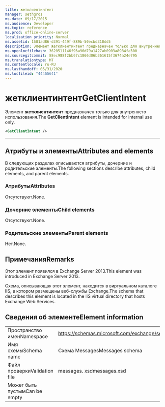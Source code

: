 ```yaml
---
title: жетклиентинтент
manager: sethgros
ms.date: 09/17/2015
ms.audience: Developer
ms.topic: reference
ms.prod: office-online-server
localization_priority: Normal
ms.assetid: 1601ad86-d391-449f-889b-50ecbd310dd5
description: Элемент Жетклиентинтент предназначен только для внутреннего использования.
ms.openlocfilehash: 3620511146f93a96d79a1427ab0903a8984fa500
ms.sourcegitcommit: 88ec988f2bb67c1866d06b361615f3674a24e795
ms.translationtype: MT
ms.contentlocale: ru-RU
ms.lasthandoff: 05/31/2020
ms.locfileid: "44455641"
---
```

# <a name="getclientintent"></a><span data-ttu-id="3926f-103">жетклиентинтент</span><span class="sxs-lookup"><span data-stu-id="3926f-103">GetClientIntent</span></span>

<span data-ttu-id="3926f-104">Элемент **жетклиентинтент** предназначен только для внутреннего использования.</span><span class="sxs-lookup"><span data-stu-id="3926f-104">The **GetClientIntent** element is intended for internal use only.</span></span> 
  
```XML
<GetClientIntent />
```

 ****
## <a name="attributes-and-elements"></a><span data-ttu-id="3926f-105">Атрибуты и элементы</span><span class="sxs-lookup"><span data-stu-id="3926f-105">Attributes and elements</span></span>

<span data-ttu-id="3926f-106">В следующих разделах описываются атрибуты, дочерние и родительские элементы.</span><span class="sxs-lookup"><span data-stu-id="3926f-106">The following sections describe attributes, child elements, and parent elements.</span></span>
  
### <a name="attributes"></a><span data-ttu-id="3926f-107">Атрибуты</span><span class="sxs-lookup"><span data-stu-id="3926f-107">Attributes</span></span>

<span data-ttu-id="3926f-108">Отсутствуют.</span><span class="sxs-lookup"><span data-stu-id="3926f-108">None.</span></span>
  
### <a name="child-elements"></a><span data-ttu-id="3926f-109">Дочерние элементы</span><span class="sxs-lookup"><span data-stu-id="3926f-109">Child elements</span></span>

<span data-ttu-id="3926f-110">Отсутствуют.</span><span class="sxs-lookup"><span data-stu-id="3926f-110">None.</span></span>
  
### <a name="parent-elements"></a><span data-ttu-id="3926f-111">Родительские элементы</span><span class="sxs-lookup"><span data-stu-id="3926f-111">Parent elements</span></span>

<span data-ttu-id="3926f-112">Нет.</span><span class="sxs-lookup"><span data-stu-id="3926f-112">None.</span></span>
  
## <a name="remarks"></a><span data-ttu-id="3926f-113">Примечания</span><span class="sxs-lookup"><span data-stu-id="3926f-113">Remarks</span></span>

<span data-ttu-id="3926f-114">Этот элемент появился в Exchange Server 2013.</span><span class="sxs-lookup"><span data-stu-id="3926f-114">This element was introduced in Exchange Server 2013.</span></span>
  
<span data-ttu-id="3926f-115">Схема, описывающая этот элемент, находится в виртуальном каталоге IIS, в котором размещены веб-службы Exchange.</span><span class="sxs-lookup"><span data-stu-id="3926f-115">The schema that describes this element is located in the IIS virtual directory that hosts Exchange Web Services.</span></span>
  
## <a name="element-information"></a><span data-ttu-id="3926f-116">Сведения об элементе</span><span class="sxs-lookup"><span data-stu-id="3926f-116">Element information</span></span>

|||
|:-----|:-----|
|<span data-ttu-id="3926f-117">Пространство имен</span><span class="sxs-lookup"><span data-stu-id="3926f-117">Namespace</span></span>  <br/> |https://schemas.microsoft.com/exchange/services/2006/messages  <br/> |
|<span data-ttu-id="3926f-118">Имя схемы</span><span class="sxs-lookup"><span data-stu-id="3926f-118">Schema name</span></span>  <br/> |<span data-ttu-id="3926f-119">Схема Messages</span><span class="sxs-lookup"><span data-stu-id="3926f-119">Messages schema</span></span>  <br/> |
|<span data-ttu-id="3926f-120">Файл проверки</span><span class="sxs-lookup"><span data-stu-id="3926f-120">Validation file</span></span>  <br/> |<span data-ttu-id="3926f-121">messages. xsd</span><span class="sxs-lookup"><span data-stu-id="3926f-121">messages.xsd</span></span>  <br/> |
|<span data-ttu-id="3926f-122">Может быть пустым</span><span class="sxs-lookup"><span data-stu-id="3926f-122">Can be empty</span></span>  <br/> ||
   

